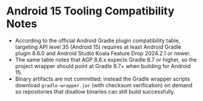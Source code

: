 # Android 15 Tooling Compatibility Notes

* According to the official Android Gradle plugin compatibility table, targeting API level 35 (Android 15) requires at least Android Gradle plugin 8.6.0 and Android Studio Koala Feature Drop 2024.2.1 or newer.
* The same table notes that AGP 8.6.x expects Gradle 8.7 or higher, so the project wrapper should point at Gradle 8.7+ when building for Android 15.
* Binary artifacts are not committed; instead the Gradle wrapper scripts download `gradle-wrapper.jar` (with checksum verification) on demand so repositories that disallow binaries can still build successfully.
